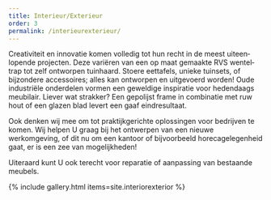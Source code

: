 ```yaml
---
title: Interieur/Exterieur
order: 3
permalink: /interieurexterieur/
---
```


Creativiteit en innovatie komen volledig tot hun recht in de meest uiteen­lopende projecten. Deze variëren van een op maat gemaakte RVS wentel­trap tot zelf ontworpen tuin­haard. Stoere eettafels, unieke tuinsets, of bijzondere accessoires; alles kan ontworpen en uitgevoerd worden! Oude industriële onderdelen vormen een geweldige inspiratie voor hedendaags meubilair. Liever wat strakker? Een gepolijst frame in combinatie met ruw hout of een glazen blad levert een gaaf eind­resultaat.

Ook denken wij mee om tot praktijk­gerichte oplossingen voor bedrijven te komen. Wij helpen U graag bij het ontwerpen van een nieuwe werkomgeving, of dit nu om een kantoor of bijvoorbeeld horeca­gelegenheid gaat, er is een zee van mogelijk­heden!

Uiteraard kunt U ook terecht voor reparatie of aanpassing van bestaande meubels.

{% include gallery.html items=site.interiorexterior %}

